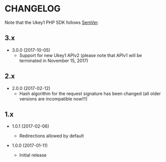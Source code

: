 # CHANGELOG

Note that the Ukey1 PHP SDK follows [SemVer](http://semver.org/).


## 3.x

- 3.0.0 (2017-10-05)
  - Support for new Ukey1 APIv2 (please note that APIv1 will be terminated in November 15, 2017)

## 2.x

- 2.0.0 (2017-02-12)
  - Hash algorithm for the request signature has been changed (all older versions are incompatible now!!!)

## 1.x

- 1.0.1 (2017-02-06)
  - Redirections allowed by default

- 1.0.0 (2017-01-11)
  - Initial release